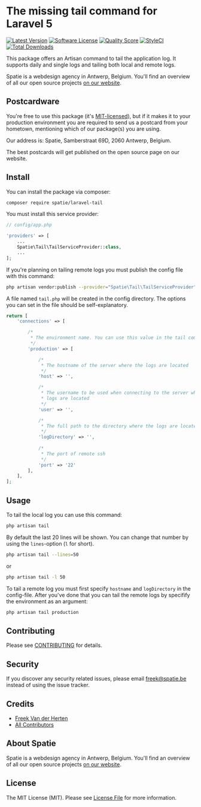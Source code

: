 # The missing tail command for Laravel 5

[![Latest Version](https://img.shields.io/github/release/spatie/laravel-tail.svg?style=flat-square)](https://github.com/spatie/laravel-tail/releases)
[![Software License](https://img.shields.io/badge/license-MIT-brightgreen.svg?style=flat-square)](LICENSE.md)
[![Quality Score](https://img.shields.io/scrutinizer/g/spatie/laravel-tail.svg?style=flat-square)](https://scrutinizer-ci.com/g/spatie/laravel-tail)
[![StyleCI](https://styleci.io/repos/30608411/shield?branch=master)](https://styleci.io/repos/30608411)
[![Total Downloads](https://img.shields.io/packagist/dt/spatie/laravel-tail.svg?style=flat-square)](https://packagist.org/packages/spatie/laravel-tail)

This package offers an Artisan command to tail the application log. It supports daily and single logs and tailing both local and remote logs.

Spatie is a webdesign agency in Antwerp, Belgium. You'll find an overview of all our open source projects [on our website](https://spatie.be/opensource).

## Postcardware

You're free to use this package (it's [MIT-licensed](LICENSE.md)), but if it makes it to your production environment you are required to send us a postcard from your hometown, mentioning which of our package(s) you are using.

Our address is: Spatie, Samberstraat 69D, 2060 Antwerp, Belgium.

The best postcards will get published on the open source page on our website.

## Install

You can install the package via composer:

``` bash
composer require spatie/laravel-tail
```

You must install this service provider:

```php
// config/app.php

'providers' => [
    ...
    Spatie\Tail\TailServiceProvider::class,
    ...
];
```

If you're planning on tailing remote logs you must publish the config file with this command:

```bash
php artisan vendor:publish --provider="Spatie\Tail\TailServiceProvider"
```

A file named `tail.php` will be created in the config directory. The options you can set in the file should be self-explanatory.

```php
return [
    'connections' => [

        /*
         * The environment name. You can use this value in the tail command.
         */
        'production' => [

            /*
             * The hostname of the server where the logs are located
             */
            'host' => '',

            /*
             * The username to be used when connecting to the server where the 
             * logs are located
             */
            'user' => '',

            /*
             * The full path to the directory where the logs are located
             */
            'logDirectory' => '',
            
            /*
             * The port of remote ssh
             */
            'port' => '22'
        ],
    ],
];
```

## Usage

To tail the local log you can use this command:

```bash
php artisan tail
```

By default the last 20 lines will be shown. You can change that number by using the `lines`-option (`l` for short).

```bash
php artisan tail --lines=50
```

or

```bash
php artisan tail -l 50
```

To tail a remote log you must first specify `hostname` and `logDirectory` in the config-file. After you've done that you can tail the remote logs by specifify the environment as an argument:

```bash
php artisan tail production
```

## Contributing

Please see [CONTRIBUTING](CONTRIBUTING.md) for details.

## Security

If you discover any security related issues, please email freek@spatie.be instead of using the issue tracker.

## Credits

- [Freek Van der Herten](https://github.com/freekmurze)
- [All Contributors](../../contributors)

## About Spatie
Spatie is a webdesign agency in Antwerp, Belgium. You'll find an overview of all our open source projects [on our website](https://spatie.be/opensource). 

## License

The MIT License (MIT). Please see [License File](LICENSE.md) for more information.
